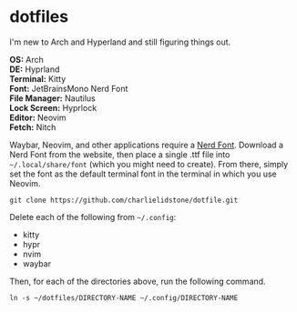 # dotfiles

I'm new to Arch and Hyperland and still figuring things out.

**OS:** Arch\
**DE:** Hyprland\
**Terminal:** Kitty\
**Font:** JetBrainsMono Nerd Font\
**File Manager:** Nautilus\
**Lock Screen:** Hyprlock\
**Editor:** Neovim\
**Fetch:** Nitch

Waybar, Neovim, and other applications require a [Nerd Font](https://www.nerdfonts.com/font-downloads). Download a Nerd Font from the website, then place a single .ttf file into `~/.local/share/font` (which you might need to create). From there, simply set the font as the default terminal font in the terminal in which you use Neovim.

`git clone https://github.com/charlielidstone/dotfile.git`

Delete each of the following from `~/.config`:
- kitty
- hypr
- nvim
- waybar

Then, for each of the directories above, run the following command.

`ln -s ~/dotfiles/DIRECTORY-NAME ~/.config/DIRECTORY-NAME`
